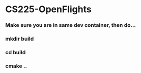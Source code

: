 # CS225-OpenFlights
### Make sure you are in same dev container, then do...
### mkdir build
### cd build
### cmake ..
